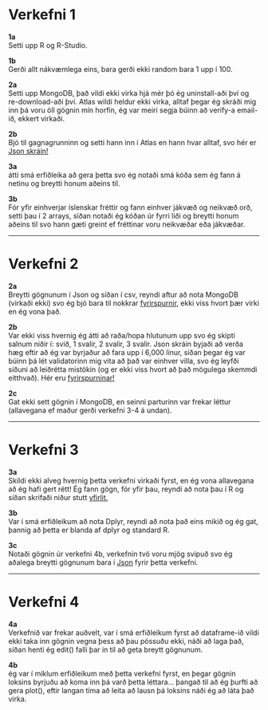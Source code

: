 # Verkefni 1

**1a**  
Setti upp R og R-Studio.

**1b**  
Gerði allt nákvæmlega eins, bara gerði ekki random bara 1 upp í 100.

**2a**  
Setti upp MongoDB, það vildi ekki virka hjá mér þó ég uninstall-aði því og re-download-aði því. Atlas wildi heldur ekki virka, alltaf þegar ég skráði mig inn þá voru öll gögnin mín horfin, ég var meiri segja búinn að verify-a email-ið, ekkert virkaði.

**2b**  
Bjó til gagnagrunninn og setti hann inn í Atlas en hann hvar alltaf, svo hér er [Json skráin!](https://github.com/MikaelAndriIngason/GAGN3GS05DU-2020/blob/master/Verkefni%201/verkefni_1_2b.json)

**3a**  
átti smá erfiðleika að gera þetta svo ég notaði smá kóða sem ég fann á netinu og breytti honum aðeins til.

**3b**  
Fór yfir einhverjar íslenskar fréttir og fann einhver jákvæð og neikvæð orð, setti þau í 2 arrays, síðan notaði ég kóðan úr fyrri liði og breytti honum aðeins til svo hann gæti greint ef fréttinar voru neikvæðar eða jákvæðar.

***
# Verkefni 2

**2a**  
Breytti gögnunum í Json og síðan í csv, reyndi aftur að nota MongoDB (virkaði ekki) svo ég bjó bara til nokkrar [fyrirspurnir](https://github.com/MikaelAndriIngason/GAGN3GS05DU-2020/blob/master/Verkefni%202/2a_fyrirspurnir.txt), ekki viss hvort þær virki en ég vona það.

**2b**  
Var ekki viss hvernig ég átti að raða/hopa hlutunum upp svo ég skipti salnum niðir í: svið, 1 svalir, 2 svalir, 3 svalir. Json skráin byjaði að verða hæg eftir að ég var byrjaður að fara upp í 6,000 línur, síðan þegar ég var búinn þá lét validatorinn mig vita að það var einhver villa, svo ég leyfði síðuni að leiðrétta mistökin (og er ekki viss hvort að það mögulega skemmdi eitthvað). Hér eru [fyrirspurninar!](https://github.com/MikaelAndriIngason/GAGN3GS05DU-2020/blob/master/Verkefni%202/2b_fyrirspurnir.txt)

**2c**  
Gat ekki sett gögnin í MongoDB, en seinni parturinn var frekar léttur (allavegana ef maður gerði verkefni 3-4 á undan).

***
# Verkefni 3

**3a**  
Skildi ekki alveg hvernig þetta verkefni virkaði fyrst, en ég vona allavegana að ég hafi gert rétt! Ég fann gögn, fór yfir þau, reyndi að nota þau í R og síðan skrifaði niður stutt [yfirlit.](https://github.com/MikaelAndriIngason/GAGN3GS05DU-2020/blob/master/Verkefni%203/verkefni_3a.txt)

**3b**  
Var í smá erfiðleikum að nota Dplyr, reyndi að nota það eins mikið og ég gat, þannig að þetta er blanda af dplyr og standard R.

**3c**  
Notaði gögnin úr verkefni 4b, verkefnin tvö voru mjög svipuð svo ég aðalega breytti gögnunum bara í [Json](https://github.com/MikaelAndriIngason/GAGN3GS05DU-2020/blob/master/Verkefni%203/3c_covid_19_stats.json) fyrir þetta verkefni.

***
# Verkefni 4

**4a**  
Verkefnið var frekar auðvelt, var í smá erfiðleikum fyrst að dataframe-ið vildi ekki taka inn gögnin vegna þess að þau pössuðu ekki, náði að laga það, síðan henti ég edit() falli þar in til að geta breytt gögnunum.

**4b**  
ég var í miklum erfiðleikum með þetta verkefni fyrst, en þegar gögnin loksins byrjuðu að koma inn þá varð þetta léttara... þangað til að ég þurfti að gera plot(), eftir langan tíma að leita að lausn þá loksins náði ég að láta það virka.
